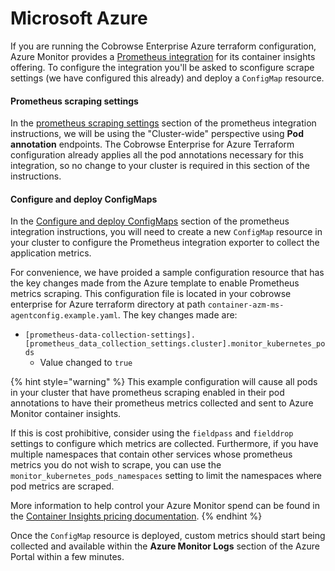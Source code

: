 # Microsoft Azure

If you are running the Cobrowse Enterprise Azure terraform configuration, Azure Monitor provides a [Prometheus integration](https://docs.microsoft.com/en-us/azure/azure-monitor/containers/container-insights-prometheus-integration) for its container insights offering. To configure the integration you'll be asked to sconfigure scrape settings (we have configured this already) and deploy a `ConfigMap` resource.

#### Prometheus scraping settings <a href="#prometheus-scraping-settings" id="prometheus-scraping-settings"></a>

In the [prometheus scraping settings](https://docs.microsoft.com/en-us/azure/azure-monitor/containers/container-insights-prometheus-integration#prometheus-scraping-settings) section of the prometheus integration instructions, we will be using the "Cluster-wide" perspective using **Pod annotation** endpoints. The Cobrowse Enterprise for Azure Terraform configuration already applies all the pod annotations necessary for this integration, so no change to your cluster is required in this section of the instructions.

#### Configure and deploy ConfigMaps <a href="#configure-and-deploy-configmaps" id="configure-and-deploy-configmaps"></a>

In the [Configure and deploy ConfigMaps](https://docs.microsoft.com/en-us/azure/azure-monitor/containers/container-insights-prometheus-integration#configure-and-deploy-configmaps) section of the prometheus integration instructions, you will need to create a new `ConfigMap` resource in your cluster to configure the Prometheus integration exporter to collect the application metrics.

For convenience, we have proided a sample configuration resource that has the key changes made from the Azure template to enable Prometheus metrics scraping. This configuration file is located in your cobrowse enterprise for Azure terraform directory at path `container-azm-ms-agentconfig.example.yaml`. The key changes made are:

* `[prometheus-data-collection-settings].[prometheus_data_collection_settings.cluster].monitor_kubernetes_pods`
  * Value changed to `true`

{% hint style="warning" %}
This example configuration will cause all pods in your cluster that have prometheus scraping enabled in their pod annotations to have their prometheus metrics collected and sent to Azure Monitor container insights.

If this is cost prohibitive, consider using the `fieldpass` and `fielddrop` settings to configure which metrics are collected. Furthermore, if you have multiple namespaces that contain other services whose prometheus metrics you do not wish to scrape, you can use the `monitor_kubernetes_pods_namespaces` setting to limit the namespaces where pod metrics are scraped.

More information to help control your Azure Monitor spend can be found in the [Container Insights pricing documentation](https://docs.microsoft.com/en-us/azure/azure-monitor/containers/container-insights-cost).
{% endhint %}

Once the `ConfigMap` resource is deployed, custom metrics should start being collected and available within the **Azure Monitor Logs** section of the Azure Portal within a few minutes.
